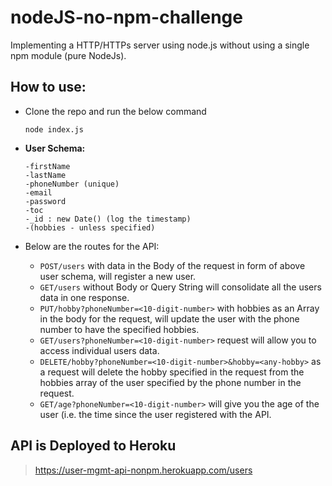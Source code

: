 # nodeJS-no-npm-challenge
Implementing a HTTP/HTTPs server using node.js without using a single npm module (pure NodeJs).

## How to use:
- Clone the repo and run the below command
  ```
  node index.js 
  ```
- **User Schema:**
  ```
  -firstName
  -lastName
  -phoneNumber (unique)
  -email
  -password
  -toc
  -_id : new Date() (log the timestamp)
  -(hobbies - unless specified)
  ```

- Below are the routes for the API:
  - ```POST/users``` with data in the Body of the request in form of above user schema, will register a new user.
  - ```GET/users``` without Body or Query String will consolidate all the users data in one response.
  - ```PUT/hobby?phoneNumber=<10-digit-number>``` with hobbies as an Array in the body for the request, will update the user with the phone number to have the specified hobbies.
  - ```GET/users?phoneNumber=<10-digit-number>``` request will allow you to access individual users data.
  - ```DELETE/hobby?phoneNumber=<10-digit-number>&hobby=<any-hobby>``` as a request will delete the hobby specified in the request from the hobbies array of the user specified by the phone number in the request.
  - ```GET/age?phoneNumber=<10-digit-number>``` will give you the age of the user (i.e. the time since the user registered with the API.

## API is Deployed to Heroku
> https://user-mgmt-api-nonpm.herokuapp.com/users

